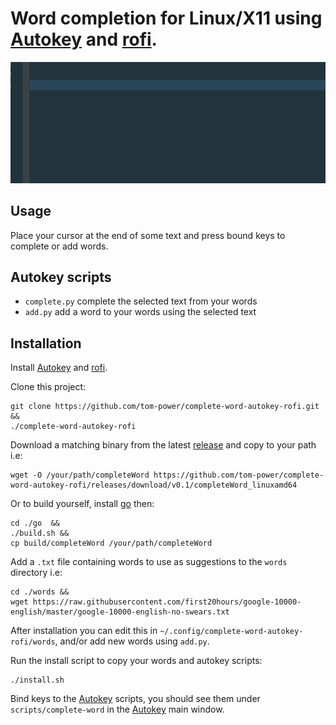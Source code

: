 # Word completion for Linux/X11 using [Autokey](https://github.com/autokey/autokey) and [rofi](https://github.com/davatorium/rofi).

![Alt Text](https://github.com/tom-power/complete-word-autokey-rofi/blob/master/assets/demo.gif)

## Usage

Place your cursor at the end of some text and press bound keys to complete or add words.

## Autokey scripts

- `complete.py` complete the selected text from your words
- `add.py` add a word to your words using the selected text

## Installation

Install [Autokey](https://github.com/autokey/autokey) and [rofi](https://github.com/davatorium/rofi).

Clone this project:

```
git clone https://github.com/tom-power/complete-word-autokey-rofi.git &&
./complete-word-autokey-rofi
```

Download a matching binary from the latest [release](https://github.com/tom-power/complete-word-autokey-rofi/releases) and copy to your path i.e:

```
wget -O /your/path/completeWord https://github.com/tom-power/complete-word-autokey-rofi/releases/download/v0.1/completeWord_linuxamd64
```

Or to build yourself, install [go](https://golang.org/) then:

```
cd ./go  &&
./build.sh &&
cp build/completeWord /your/path/completeWord

```

Add a `.txt` file containing words to use as suggestions to the `words` directory i.e:

```
cd ./words &&
wget https://raw.githubusercontent.com/first20hours/google-10000-english/master/google-10000-english-no-swears.txt
```

After installation you can edit this in `~/.config/complete-word-autokey-rofi/words`, and/or add new words using `add.py`.

Run the install script to copy your words and autokey scripts:

```
./install.sh
```

Bind keys to the [Autokey](https://github.com/autokey/autokey) scripts, you should see them under `scripts/complete-word` in the [Autokey](https://github.com/autokey/autokey) main window.


